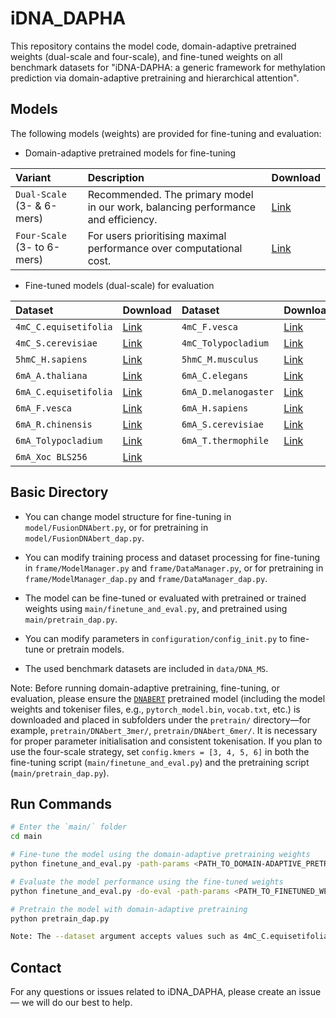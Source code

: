 # iDNA_DAPHA

This repository contains the model code, domain-adaptive pretrained weights (dual-scale and four-scale), and fine-tuned weights on all benchmark datasets for "iDNA-DAPHA: a generic framework for methylation prediction via domain-adaptive pretraining and hierarchical attention".

## Models

The following models (weights) are provided for fine-tuning and evaluation:

- Domain-adaptive pretrained models for fine-tuning

| Variant | Description | Download |
| :--- | :--- | :--- |
| `Dual-Scale` (3- & 6-mers) | Recommended. The primary model in our work, balancing performance and efficiency. | [Link](https://drive.google.com/file/d/1t3Db41Pti4jxjXojkqcIKI3bjOGPyiu3/view?usp=sharing) |
| `Four-Scale` (3- to 6-mers) | For users prioritising maximal performance over computational cost. | [Link](https://drive.google.com/file/d/1wlQjloip0VxOJGXDrG4X5JX4ZA31F94C/view?usp=sharing) |

- Fine-tuned models (dual-scale) for evaluation

| Dataset | Download | Dataset | Download |
| :--- | :--- | :--- | :--- |
| `4mC_C.equisetifolia` | [Link](https://drive.google.com/file/d/1xJ-irPvdyhSqunvApOWB_bOCC99tjQ72/view?usp=sharing) | `4mC_F.vesca` | [Link](https://drive.google.com/file/d/1A99nrNSsM85L-2MrKX3VkOfbuMeOHmXY/view?usp=sharing) |
| `4mC_S.cerevisiae` | [Link](https://drive.google.com/file/d/1IaXbcflo3aoEx7B8E8Cjhvy99jXO-O6C/view?usp=sharing) | `4mC_Tolypocladium` | [Link](https://drive.google.com/file/d/1NQRC2pgwfw6MkaYyXpDuPeGJk4MoJxxM/view?usp=sharing) |
| `5hmC_H.sapiens` | [Link](https://drive.google.com/file/d/1e4dTsq9zTm3F8hr4mEErlmqw6gPQ27AU/view?usp=sharing) | `5hmC_M.musculus` | [Link](https://drive.google.com/file/d/18pF0T6YCuiVS2INg76FICQh6Uj5Hc7gi/view?usp=sharing) |
| `6mA_A.thaliana` | [Link](https://drive.google.com/file/d/1AABQF9VNFL3nTRWlCkq6lm7CgBrCa24o/view?usp=sharing) | `6mA_C.elegans` | [Link](https://drive.google.com/file/d/1th5TwzMUioXpTlBdOqD9Cw952vbwx2lO/view?usp=sharing) |
| `6mA_C.equisetifolia` | [Link](https://drive.google.com/file/d/1tnGpgVE33FHlhR_qSaZUAEjsyMvgHZBy/view?usp=sharing) | `6mA_D.melanogaster` | [Link](https://drive.google.com/file/d/1U_-Aok99m7zsGjafGZfz6fsO7Tr8h32u/view?usp=sharing) |
| `6mA_F.vesca` | [Link](https://drive.google.com/file/d/1wsxdQ_AddhzATQSmfQtFktyMGWzW14I_/view?usp=sharing) | `6mA_H.sapiens` | [Link](https://drive.google.com/file/d/1uiLY2xMJ1Orhim4Pv2L9flZDufWlqOFU/view?usp=sharing) |
| `6mA_R.chinensis` | [Link](https://drive.google.com/file/d/1hGXcteM_Fu-kDy-zsIRFmF20dZciLKEM/view?usp=sharing) | `6mA_S.cerevisiae` | [Link](https://drive.google.com/file/d/1fkD-VJzJ5P22y_AwbxmoKfROb3HLvq7l/view?usp=sharing) |
| `6mA_Tolypocladium` | [Link](https://drive.google.com/file/d/1yaSFjMAYFaCeL0UxGQl9fddxq00RsdZP/view?usp=sharing) | `6mA_T.thermophile` | [Link](https://drive.google.com/file/d/1VTKgT6ALv-_RCXcitQvXKGerU8y2-VFO/view?usp=sharing) |
| `6mA_Xoc BLS256` | [Link](https://drive.google.com/file/d/1TPUCOlZsNBfwVszKLAbO8DNB5nJdbVh-/view?usp=sharing) |

## Basic Directory

- You can change model structure for fine-tuning in `model/FusionDNAbert.py`, or for pretraining in `model/FusionDNAbert_dap.py`.

- You can modify training process and dataset processing for fine-tuning in `frame/ModelManager.py` and `frame/DataManager.py`, or for pretraining in `frame/ModelManager_dap.py` and `frame/DataManager_dap.py`.

- The model can be fine-tuned or evaluated with pretrained or trained weights using `main/finetune_and_eval.py`, and pretrained using `main/pretrain_dap.py`.

- You can modify parameters in `configuration/config_init.py` to fine-tune or pretrain models.

- The used benchmark datasets are included in `data/DNA_MS`.

Note: 
Before running domain-adaptive pretraining, fine-tuning, or evaluation, please ensure the [`DNABERT`](https://github.com/jerryji1993/DNABERT) pretrained model (including the model weights and tokeniser files, e.g., `pytorch_model.bin`, `vocab.txt`, etc.) is downloaded and placed in subfolders under the `pretrain/` directory—for example, `pretrain/DNAbert_3mer/`, `pretrain/DNAbert_6mer/`. It is necessary for proper parameter initialisation and consistent tokenisation. If you plan to use the four-scale strategy, set `config.kmers = [3, 4, 5, 6]` in both the fine-tuning script (`main/finetune_and_eval.py`) and the pretraining script (`main/pretrain_dap.py`).

## Run Commands
```bash
# Enter the `main/` folder
cd main

# Fine-tune the model using the domain-adaptive pretraining weights 
python finetune_and_eval.py -path-params <PATH_TO_DOMAIN-ADAPTIVE_PRETRAINING_WEIGHTS> -dataset <DATASET_NAME>

# Evaluate the model performance using the fine-tuned weights
python finetune_and_eval.py -do-eval -path-params <PATH_TO_FINETUNED_WEIGHTS> -dataset <DATASET_NAME>

# Pretrain the model with domain-adaptive pretraining
python pretrain_dap.py

Note: The --dataset argument accepts values such as 4mC_C.equisetifolia, 4mC_F.vesca, 5hmC_H.sapiens, and other benchmark dataset names.
``` 

## Contact

For any questions or issues related to iDNA_DAPHA, please create an issue — we will do our best to help.
